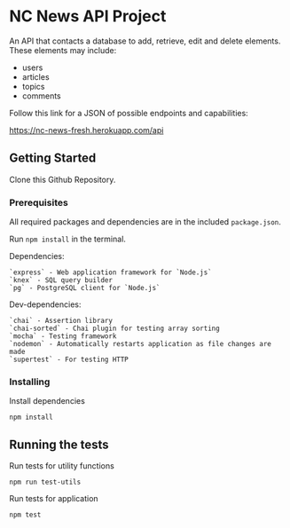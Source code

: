 # NC News API Project

An API that contacts a database to add, retrieve, edit and delete elements. These elements may include:

- users
- articles
- topics
- comments

Follow this link for a JSON of possible endpoints and capabilities:

https://nc-news-fresh.herokuapp.com/api

## Getting Started

Clone this Github Repository.

### Prerequisites

All required packages and dependencies are in the included `package.json`.

Run `npm install` in the terminal.

Dependencies:

```
`express` - Web application framework for `Node.js`
`knex` - SQL query builder
`pg` - PostgreSQL client for `Node.js`
```

Dev-dependencies:

```
`chai` - Assertion library
`chai-sorted` - Chai plugin for testing array sorting
`mocha` - Testing framework
`nodemon` - Automatically restarts application as file changes are made
`supertest` - For testing HTTP
```

### Installing

Install dependencies

```
npm install
```

## Running the tests

Run tests for utility functions

```
npm run test-utils
```

Run tests for application

```
npm test
```
